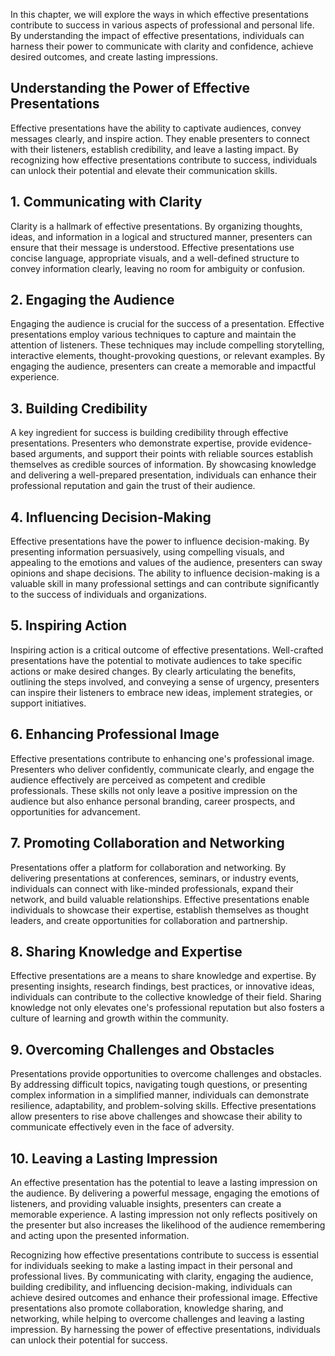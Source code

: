 
In this chapter, we will explore the ways in which effective presentations contribute to success in various aspects of professional and personal life. By understanding the impact of effective presentations, individuals can harness their power to communicate with clarity and confidence, achieve desired outcomes, and create lasting impressions.

**Understanding the Power of Effective Presentations**
------------------------------------------------------

Effective presentations have the ability to captivate audiences, convey messages clearly, and inspire action. They enable presenters to connect with their listeners, establish credibility, and leave a lasting impact. By recognizing how effective presentations contribute to success, individuals can unlock their potential and elevate their communication skills.

**1. Communicating with Clarity**
---------------------------------

Clarity is a hallmark of effective presentations. By organizing thoughts, ideas, and information in a logical and structured manner, presenters can ensure that their message is understood. Effective presentations use concise language, appropriate visuals, and a well-defined structure to convey information clearly, leaving no room for ambiguity or confusion.

**2. Engaging the Audience**
----------------------------

Engaging the audience is crucial for the success of a presentation. Effective presentations employ various techniques to capture and maintain the attention of listeners. These techniques may include compelling storytelling, interactive elements, thought-provoking questions, or relevant examples. By engaging the audience, presenters can create a memorable and impactful experience.

**3. Building Credibility**
---------------------------

A key ingredient for success is building credibility through effective presentations. Presenters who demonstrate expertise, provide evidence-based arguments, and support their points with reliable sources establish themselves as credible sources of information. By showcasing knowledge and delivering a well-prepared presentation, individuals can enhance their professional reputation and gain the trust of their audience.

**4. Influencing Decision-Making**
----------------------------------

Effective presentations have the power to influence decision-making. By presenting information persuasively, using compelling visuals, and appealing to the emotions and values of the audience, presenters can sway opinions and shape decisions. The ability to influence decision-making is a valuable skill in many professional settings and can contribute significantly to the success of individuals and organizations.

**5. Inspiring Action**
-----------------------

Inspiring action is a critical outcome of effective presentations. Well-crafted presentations have the potential to motivate audiences to take specific actions or make desired changes. By clearly articulating the benefits, outlining the steps involved, and conveying a sense of urgency, presenters can inspire their listeners to embrace new ideas, implement strategies, or support initiatives.

**6. Enhancing Professional Image**
-----------------------------------

Effective presentations contribute to enhancing one's professional image. Presenters who deliver confidently, communicate clearly, and engage the audience effectively are perceived as competent and credible professionals. These skills not only leave a positive impression on the audience but also enhance personal branding, career prospects, and opportunities for advancement.

**7. Promoting Collaboration and Networking**
---------------------------------------------

Presentations offer a platform for collaboration and networking. By delivering presentations at conferences, seminars, or industry events, individuals can connect with like-minded professionals, expand their network, and build valuable relationships. Effective presentations enable individuals to showcase their expertise, establish themselves as thought leaders, and create opportunities for collaboration and partnership.

**8. Sharing Knowledge and Expertise**
--------------------------------------

Effective presentations are a means to share knowledge and expertise. By presenting insights, research findings, best practices, or innovative ideas, individuals can contribute to the collective knowledge of their field. Sharing knowledge not only elevates one's professional reputation but also fosters a culture of learning and growth within the community.

**9. Overcoming Challenges and Obstacles**
------------------------------------------

Presentations provide opportunities to overcome challenges and obstacles. By addressing difficult topics, navigating tough questions, or presenting complex information in a simplified manner, individuals can demonstrate resilience, adaptability, and problem-solving skills. Effective presentations allow presenters to rise above challenges and showcase their ability to communicate effectively even in the face of adversity.

**10. Leaving a Lasting Impression**
------------------------------------

An effective presentation has the potential to leave a lasting impression on the audience. By delivering a powerful message, engaging the emotions of listeners, and providing valuable insights, presenters can create a memorable experience. A lasting impression not only reflects positively on the presenter but also increases the likelihood of the audience remembering and acting upon the presented information.

Recognizing how effective presentations contribute to success is essential for individuals seeking to make a lasting impact in their personal and professional lives. By communicating with clarity, engaging the audience, building credibility, and influencing decision-making, individuals can achieve desired outcomes and enhance their professional image. Effective presentations also promote collaboration, knowledge sharing, and networking, while helping to overcome challenges and leaving a lasting impression. By harnessing the power of effective presentations, individuals can unlock their potential for success.
